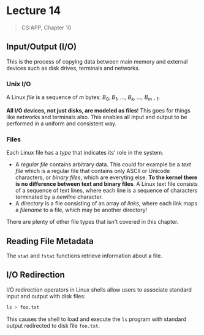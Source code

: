 # Lecture 14

> CS:APP, Chapter 10

## Input/Output (I/O)

This is the process of copying data between main memory and external devices such as disk drives, terminals and networks.

### Unix I/O

A Linux *file* is a sequence of *m* bytes: *B<sub>0</sub>, B<sub>1</sub>, ..., B<sub>k</sub>, ..., B<sub>m - 1</sub>*.

**All I/O devices, not just disks, are modeled as files**! This goes for things like networks and terminals also. This enables all input and output to be performed in a uniform and consistent way.

### Files

Each Linux file has a *type* that indicates its' role in the system.

- A *regular file* contains arbitrary data. This could for example be a *text file* which is a regular file that contains only ASCII or Unicode characters, or *binary files*, which are everyting else. **To the kernel there is no difference between text and binary files**. A Linux text file consists of a sequence of text lines, where each line is a sequence of characters terminated by a *newline* character.
- A *directory* is a file consisting of an array of *links*, where each link maps a *filename* to a file, which may be another directory!

There are plenty of other file types that isn't covered in this chapter.

## Reading File Metadata

The `stat` and `fstat` functions retrieve information about a file.

## I/O Redirection

I/O redirection operators in Linux shells allow users to associate standard input and output with disk files:

```s
ls > foo.txt
```

This causes the shell to load and execute the `ls` program with standard output redirected to disk file `foo.txt`.